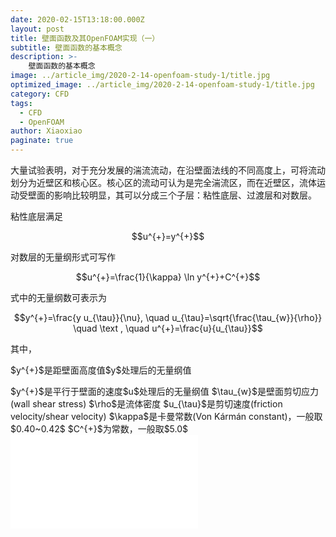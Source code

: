 ```yaml
---
date: 2020-02-15T13:18:00.000Z
layout: post
title: 壁面函数及其OpenFOAM实现（一）
subtitle: 壁面函数的基本概念
description: >-
    壁面函数的基本概念
image: ../article_img/2020-2-14-openfoam-study-1/title.jpg
optimized_image: ../article_img/2020-2-14-openfoam-study-1/title.jpg
category: CFD
tags:
  - CFD
  - OpenFOAM
author: Xiaoxiao
paginate: true
---
```

<p sytle="text-indent:2em">大量试验表明，对于充分发展的湍流流动，在沿壁面法线的不同高度上，可将流动划分为近壁区和核心区。核心区的流动可认为是完全湍流区，而在近壁区，流体运动受壁面的影响比较明显，其可以分成三个子层：粘性底层、过渡层和对数层。</p>
<p>粘性底层满足</p>
<center>$$u^{+}=y^{+}$$</center>
<p>对数层的无量纲形式可写作</p>
<center>$$u^{+}=\frac{1}{\kappa} \ln y^{+}+C^{+}$$</center>
<p>式中的无量纲数可表示为</p>
<center>$$y^{+}=\frac{y u_{\tau}}{\nu}, \quad u_{\tau}=\sqrt{\frac{\tau_{w}}{\rho}} \quad \text , \quad u^{+}=\frac{u}{u_{\tau}}$$</center>

<p>其中，</p>
<p>$y^{+}$是距壁面高度值$y$处理后的无量纲值</p>
$y^{+}$是平行于壁面的速度$u$处理后的无量纲值
$\tau_{w}$是壁面剪切应力(wall shear stress)
$\rho$是流体密度
$u_{\tau}$是剪切速度(friction velocity/shear velocity)
$\kappa$是卡曼常数(Von Kármán constant)，一般取$0.40~0.42$
$C^{+}$为常数，一般取$5.0$

<embed src="../article_img/2020-2-15-openfoam-and-law-of-wall-1/law_of_the_wall.svg" type="image/svg+xml" />